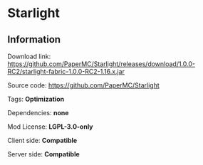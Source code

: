 # Starlight

## **Information**

Download link: https://github.com/PaperMC/Starlight/releases/download/1.0.0-RC2/starlight-fabric-1.0.0-RC2-1.16.x.jar

Source code: https://github.com/PaperMC/Starlight

Tags: **Optimization**

Dependencies: **none**

Mod License: **LGPL-3.0-only**

Client side: **Compatible**

Server side: **Compatible**
